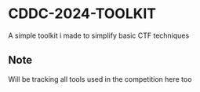 # CDDC-2024-TOOLKIT
A simple toolkit i made to simplify basic CTF techniques
## Note ##
Will be tracking all tools used in the competition here too
